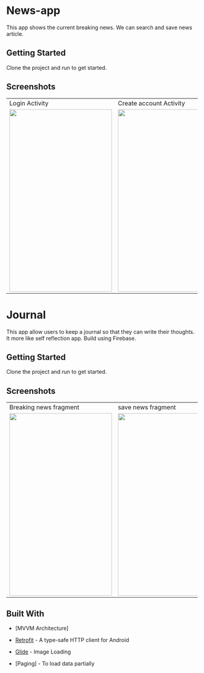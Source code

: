# News-app
This app shows the current breaking news.
We can search and save news article. 

## Getting Started

Clone the project and run to get started.

## Screenshots

<table>
  <tr>
     <td>Login Activity</td>
     <td>Create account Activity</td>
     <td>Add Journal Activity</td>
     <td>Journals Activity</td>
  </tr>
  <tr>
    <td><img src="https://user-images.githubusercontent.com/71267021/109410036-5d896f80-79bd-11eb-8f8d-f611ce618a17.png" width=270 height=480></td>
    <td><img src="https://user-images.githubusercontent.com/71267021/109410304-890d5980-79bf-11eb-97f1-39833e65e333.jpg" width=270 height=480></td>
    <td><img src="https://user-images.githubusercontent.com/71267021/111979648-5290ad80-8b2b-11eb-9de3-c2253199496c.jpg" width=270 height=480></td>
    <td><img src="https://user-images.githubusercontent.com/71267021/109410348-e7d2d300-79bf-11eb-94d3-1b8bace98145.jpg" width=270 height=480></td>
  </tr>
 </table>


# Journal
 This app allow users to keep a journal so that they can write their thoughts. It more
like self reflection app. Build using Firebase.

## Getting Started

Clone the project and run to get started.

## Screenshots

<table>
  <tr>
     <td>Breaking news fragment</td>
     <td>save news fragment</td>
     <td>Search news fragment</td>
    
  </tr>
  <tr>
    <td><img src="https://user-images.githubusercontent.com/71267021/115060921-107a4200-9f06-11eb-9976-bf3f08b5d681.png" width=270 height=480></td>
    <td><img src="https://user-images.githubusercontent.com/71267021/115060933-15d78c80-9f06-11eb-8f79-f763e7ddfcdd.png" width=270 height=480></td>
    <td><img src="https://user-images.githubusercontent.com/71267021/115060934-17a15000-9f06-11eb-8d4c-71f227bae78b.png" width=270 height=480></td>
  
  </tr>
 </table>











## Built With
* [MVVM Architecture]  

* [Retrofit](https://square.github.io/retrofit/) -  A type-safe HTTP client for Android 

* [Glide](https://github.com/bumptech/glide) - Image Loading

* [Paging] - To load data partially













